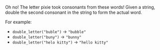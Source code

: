 Oh no! The letter pixie took consonants from these words!
Given a string, double the second consonant in the string to form the actual word. 


For example:
- `double_letter("buble")` → `"bubble"`
- `double_letter("buny")` → `"bunny"`
- `double_letter("helo kitty")` → `"hello kitty"`
